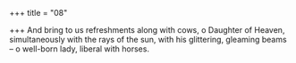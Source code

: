 +++
title = "08"

+++
And bring to us refreshments along with cows, o Daughter of Heaven, simultaneously with the rays of the sun, with his glittering,
gleaming beams
– o well-born lady, liberal with horses.